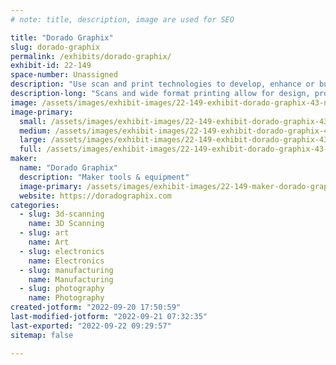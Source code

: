 ```yaml
---
# note: title, description, image are used for SEO

title: "Dorado Graphix"
slug: dorado-graphix
permalink: /exhibits/dorado-graphix/
exhibit-id: 22-149
space-number: Unassigned
description: "Use scan and print technologies to develop, enhance or build projects."
description-long: "Scans and wide format printing allow for design, prototyping, visualization, creation, enhancing and building of concepts, projects and final products."
image: /assets/images/exhibit-images/22-149-exhibit-dorado-graphix-43-new-logo-300px-square-6168-large.png
image-primary: 
  small: /assets/images/exhibit-images/22-149-exhibit-dorado-graphix-43-new-logo-300px-square-6168-small.png
  medium: /assets/images/exhibit-images/22-149-exhibit-dorado-graphix-43-new-logo-300px-square-6168-medium.png
  large: /assets/images/exhibit-images/22-149-exhibit-dorado-graphix-43-new-logo-300px-square-6168-large.png
  full: /assets/images/exhibit-images/22-149-exhibit-dorado-graphix-43-new-logo-300px-square-6168-full.png
maker: 
  name: "Dorado Graphix"
  description: "Maker tools & equipment"
  image-primary: /assets/images/exhibit-images/22-149-maker-dorado-graphix-new-logo-300px-square-medium.png
  website: https://doradographix.com
categories: 
  - slug: 3d-scanning
    name: 3D Scanning
  - slug: art
    name: Art
  - slug: electronics
    name: Electronics
  - slug: manufacturing
    name: Manufacturing
  - slug: photography
    name: Photography
created-jotform: "2022-09-20 17:50:59"
last-modified-jotform: "2022-09-21 07:32:35"
last-exported: "2022-09-22 09:29:57"
sitemap: false

---
```

